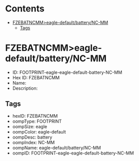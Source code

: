 



Contents
========

* [FZEBATNCMM>eagle-default/battery/NC-MM](#fzebatncmmeagle-defaultbatterync-mm)
	* [Tags](#tags)

# FZEBATNCMM>eagle-default/battery/NC-MM

- ID: FOOTPRINT-eagle-eagle-default-battery-NC-MM
- Hex ID: FZEBATNCMM
- Name: 
- Description: 

## Tags

- hexID: FZEBATNCMM
- oompType: FOOTPRINT
- oompSize: eagle
- oompColor: eagle-default
- oompDesc: battery
- oompIndex: NC-MM
- oompName: eagle-default/battery/NC-MM
- oompID: FOOTPRINT-eagle-eagle-default-battery-NC-MM
